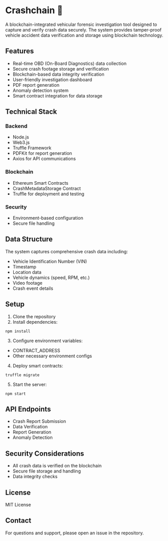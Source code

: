 # Crashchain 🚗

A blockchain-integrated vehicular forensic investigation tool designed to capture and verify crash data securely. The system provides tamper-proof vehicle accident data verification and storage using blockchain technology.

## Features

- Real-time OBD (On-Board Diagnostics) data collection
- Secure crash footage storage and verification
- Blockchain-based data integrity verification
- User-friendly investigation dashboard
- PDF report generation
- Anomaly detection system
- Smart contract integration for data storage

## Technical Stack

### Backend

- Node.js
- Web3.js
- Truffle Framework
- PDFKit for report generation
- Axios for API communications

### Blockchain

- Ethereum Smart Contracts
- CrashMetadataStorage Contract
- Truffle for deployment and testing

### Security

- Environment-based configuration
- Secure file handling

## Data Structure

The system captures comprehensive crash data including:

- Vehicle Identification Number (VIN)
- Timestamp
- Location data
- Vehicle dynamics (speed, RPM, etc.)
- Video footage
- Crash event details

## Setup

1. Clone the repository
2. Install dependencies:

```bash:terminal
npm install
```

3. Configure environment variables:

- CONTRACT_ADDRESS
- Other necessary environment configs

4. Deploy smart contracts:

```bash:terminal
truffle migrate
```

5. Start the server:

```bash:terminal
npm start
```

## API Endpoints

- Crash Report Submission
- Data Verification
- Report Generation
- Anomaly Detection

## Security Considerations

- All crash data is verified on the blockchain
- Secure file storage and handling
- Data integrity checks


## License

MIT License

## Contact

For questions and support, please open an issue in the repository.
